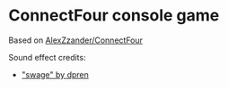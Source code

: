 # ConnectFour console game
Based on [AlexZzander/ConnectFour](https://github.com/AlexZzander/ConnectFour)

Sound effect credits:
- ["swage" by dpren](https://freesound.org/people/dpren/sounds/320685/)
